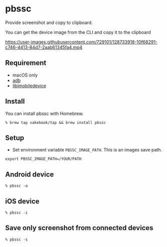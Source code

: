 # pbssc
Provide screenshot and copy to clipboard.

You can get the device image from the CLI and copy it to the clipboard

https://user-images.githubusercontent.com/729101/128733918-10f68291-c746-4413-84d7-2aab61345fa4.mp4

## Requirement
- macOS only
- [adb](https://developer.android.com/studio/command-line/adb)
- [libimobiledevice](https://github.com/libimobiledevice/libimobiledevice)

## Install

You can install pbssc with Homebrew.

```
% brew tap sakebook/tap && brew install pbssc
```

## Setup
- Set environment variable `PBSSC_IMAGE_PATH`. This is an images save path.

```
export PBSSC_IMAGE_PATH=/YOUR/PATH
```

## Android device

```
% pbssc -a
```

## iOS device

```
% pbssc -i
```
## Save only screenshot from connected devices

```
% pbssc -s
```
